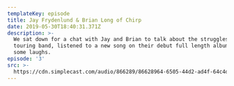 ```yaml
---
templateKey: episode
title: Jay Frydenlund & Brian Long of Chirp
date: 2019-05-30T18:40:31.371Z
description: >-
  We sat down for a chat with Jay and Brian to talk about the struggles of a
  touring band, listened to a new song on their debut full length album, and had
  some laughs. 
episode: '3'
src: >-
  https://cdn.simplecast.com/audio/866289/86628964-6505-44d2-ad4f-64c4d595e3bd/a6ab9ca5-3c8a-467b-971e-dc1624926b88/Life_Through_Music_Episode_002_Jay_Frydenlund_and_Brian_Long_of_Chirp_FINAL_tc.mp3
---
```



